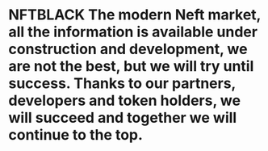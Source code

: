 # NFTBLACK The modern Neft market, all the information is available under construction and development, we are not the best, but we will try until success. Thanks to our partners, developers and token holders, we will succeed and together we will continue to the top.
